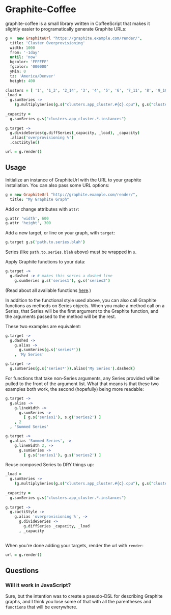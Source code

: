 # Graphite-Coffee

graphite-coffee is a small library written in CoffeeScript that makes it
slightly easier to programatically generate Graphite URLs:

```coffee
g =  new GraphiteUrl "https://graphite.example.com/render/",
  title: 'Cluster Overprovisioning'
  width: 1000
  from: '-1day'
  until: 'now'
  bgcolor: 'FFFFFF'
  fgcolor: '000000'
  yMin: 0
  tz: 'America/Denver'
  height: 400
 
clusters = [ '1', '1_3', '2_14', '3', '4', '5', '6', '7_11', '8', '9_10', '12_13' ]
_load =
  g.sumSeries ->
    (g.multiplySeries(g.s("clusters.app_cluster.#{c}.cpu"), g.s("clusters.app_cluster.#{c}.instances")) for c in clusters)
 
_capacity =
  g.sumSeries g.s("clusters.app_cluster.*.instances")
 
g.target ->
  g.divideSeries(g.diffSeries(_capacity, _load), _capacity)
  .alias('overprovisioning %')
  .cactiStyle()

url = g.render()
```

## Usage

Initialize an instance of GraphiteUrl with the URL to your graphite
installation. You can also pass some URL options:

```coffee
g = new GraphiteUrl "http://graphite.example.com/render/",
  title: "My Graphite Graph"
```

Add or change attributes with `attr`:

```coffee
g.attr 'width', 600
g.attr 'height', 300
```

Add a new target, or line on your graph, with `target`:

```coffee
g.target g.s('path.to.series.blah')
```

Series (like `path.to.series.blah` above) must be wrapped in `s`.

Apply Graphite functions to your data:

```coffee
g.target ->
  g.dashed -> # makes this series a dashed line
    g.sumSeries g.s('series1'), g.s('series2')
```

(Read about all available functions
[here](http://graphite.readthedocs.org/en/1.0/functions.html).)

In addition to the functional style used above, you can also call
Graphite functions as methods on Series objects. When you make a method
call on a Series, that Series will be the first argument to the Graphite
function, and the arguments passed to the method will be the rest.

These two examples are equivalent:

```coffee
g.target ->
  g.dashed ->
    g.alias ->
      g.sumSeries(g.s('series*'))
    , 'My Series'

g.target ->
  g.sumSeries(g.s('series*')).alias('My Series').dashed()
```

For functions that take non-Series arguments, any Series provided will
be pulled to the front of the argument list. What that means is that
these two examples both work, the second (hopefully) being more
readable:

```coffee
g.target ->
  g.alias ->
    g.lineWidth ->
      g.sumSeries ->
        [ g.s('series1'), s.g('series2') ]
    , 2
  , 'Summed Series'

g.target ->
  g.alias 'Summed Series', ->
    g.lineWidth 2, ->
      g.sumSeries ->
        [ g.s('series1'), g.s('series2') ]
```

Reuse composed Series to DRY things up:

```coffee
_load =
  g.sumSeries ->
    (g.multiplySeries(g.s("clusters.app_cluster.#{c}.cpu"), g.s("clusters.app_cluster.#{c}.instances")) for c in [1..10])
 
_capacity =
  g.sumSeries g.s("clusters.app_cluster.*.instances")
 
g.target ->
  g.cactiStyle ->
    g.alias 'overprovisioning %', ->
      g.divideSeries ->
        g.diffSeries _capacity, _load
      , _capacity
 
```

When you're done adding your targets, render the url with `render`:

```coffee
url = g.render()
```

## Questions

### Will it work in JavaScript?

Sure, but the intention was to create a pseudo-DSL for describing
Graphite graphs, and I think you lose some of that with all the
parentheses and `function`s that will be everywhere.
